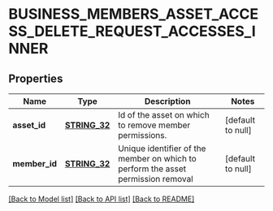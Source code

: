 # BUSINESS_MEMBERS_ASSET_ACCESS_DELETE_REQUEST_ACCESSES_INNER

## Properties
Name | Type | Description | Notes
------------ | ------------- | ------------- | -------------
**asset_id** | [**STRING_32**](STRING_32.md) | Id of the asset on which to remove member permissions. | [default to null]
**member_id** | [**STRING_32**](STRING_32.md) | Unique identifier of the member on which to perform the asset permission removal | [default to null]

[[Back to Model list]](../README.md#documentation-for-models) [[Back to API list]](../README.md#documentation-for-api-endpoints) [[Back to README]](../README.md)


